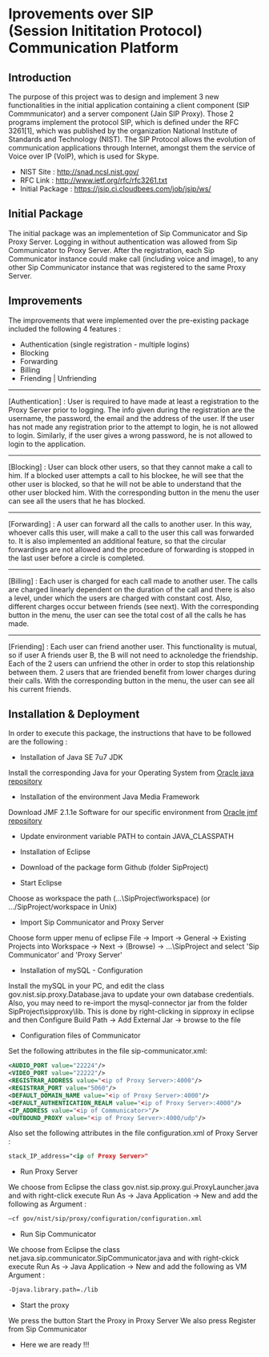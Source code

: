 Iprovements over SIP<br/> (Session Inititation Protocol)<br/> Communication Platform
=========================================================================

Introduction
--------------------------------------------------------------------------
The purpose of this project was to design and implement 3 new functionalities in the initial application containing a client component (SIP Commmunicator) and a  server component (Jain SIP Proxy). Those 2 programs implement the protocol SIP, which is defined under the RFC 3261[1], which was published by the organization National Institute of Standards and Technology (NIST). The SIP Protocol allows the evolution of communication applications through Internet, amongst them the service of Voice over IP (VoIP), which is used for Skype.

* NIST Site : http://snad.ncsl.nist.gov/
* RFC Link : http://www.ietf.org/rfc/rfc3261.txt
* Initial Package : https://jsip.ci.cloudbees.com/job/jsip/ws/

Initial Package
----------------------------------------------------
The initial package was an implementetion of Sip Communicator and Sip Proxy Server. Logging in without authentication was allowed from Sip Communicator to Proxy Server. After the registration, each Sip Communicator instance could make call (including voice and image), to any other Sip Communicator instance that was registered to the same Proxy Server.

Improvements
--------------------------------------------------------
The improvements that were implemented over the pre-existing package included
the following 4 features :
- Authentication (single registration - multiple logins)
- Blocking 
- Forwarding 
- Billing
- Friending | Unfriending

___

[Authentication] :
User is required to have made at least a registration to the Proxy Server prior to logging. The info given during the registration are the username, the password, the email and the address of the user. If the user has not made any registration prior to the attempt to login, he is not allowed to login. Similarly, if the user gives a wrong password, he is not allowed to login to the application.

___

[Blocking] :
User can block other users, so that they cannot make a call to him. If a blocked user attempts a call to his blockee, he will see that the other user is blocked, so that he will not be able to understand that the other user blocked him. With the corresponding button in the menu the user can see all the users that he has blocked.

___

[Forwarding] :
A user can forward all the calls to another user. In this way, whoever calls this user, will make a call to the user this call was forwarded to. It is also implemented an additional feature, so that the circular forwardings are not allowed and the procedure of forwarding is stopped in the last user before a circle is completed.

___

[Billing] :
Each user is charged for each call made to another user. The calls are charged linearly dependent on the duration of the call and there is also a level, under which the users are charged with constant cost. Also, different charges occur between friends (see next). With the corresponding button in the menu, the user can see the total cost of all the calls he has made.

___

[Friending] :
Each user can friend another user. This functionality is mutual, so if user A friends user B, the B will not need to acknoledge the friendship. Each of the 2 users can unfriend the other in order to stop this relationship between them. 2 users that are friended benefit from lower charges during their calls. With the corresponding button in the menu, the user can see all his current friends.

Installation & Deployment
-------------------------------------------------------
In order to execute this package, the instructions that have to be followed are
the following :

- Installation of Java SE 7u7 JDK

Install the corresponding Java for your Operating System from 
[Oracle java repository](http://www.oracle.com/technetwork/java/javase/downloads/index.html)

- Installation of the environment Java Media Framework

Download JMF 2.1.1e Software for our specific environment from
[Oracle jmf repository](http://www.oracle.com/technetwork/java/javase/download-142937.html)

- Update environment variable PATH to contain JAVA_CLASSPATH

- Installation of Eclipse

- Download of the package form Github (folder SipProject)

- Start Eclipse 

Choose as workspace the path (...\SipProject\workspace) (or .../SipProject/workspace in Unix)

- Import Sip Communicator and Proxy Server

Choose form upper menu of eclipse
File -> Import -> General -> Existing Projects into Workspace -> Next -> (Browse) -> ...\SipProject and select 'Sip Communicator' and 'Proxy Server'

- Installation of mySQL - Configuration

Install the mySQL in your PC, and edit the class gov.nist.sip.proxy.Database.java to update your own database credentials. Also, you may need to re-import the mysql-connector jar from the folder SipProject\sipproxy\lib. This is done by right-clicking in sipproxy in eclipse and then
Configure Build Path -> Add External Jar -> browse to the file

- Configuration files of Communicator

Set the following attributes in the file sip-communicator.xml:
```xml
<AUDIO_PORT value="22224"/>
<VIDEO_PORT value="22222"/>
<REGISTRAR_ADDRESS value="<ip of Proxy Server>:4000"/>
<REGISTRAR_PORT value="5060"/>
<DEFAULT_DOMAIN_NAME value="<ip of Proxy Server>:4000"/>
<DEFAULT_AUTHENTICATION_REALM value="<ip of Proxy Server>:4000"/>
<IP_ADDRESS value="<ip of Communicator>"/>
<OUTBOUND_PROXY value="<ip of Proxy Server>:4000/udp"/>
```

Also set the following attributes in the file configuration.xml of Proxy Server :
```xml
stack_IP_address="<ip of Proxy Server>"
```

- Run Proxy Server 

We choose from Eclipse the class gov.nist.sip.proxy.gui.ProxyLauncher.java and with right-click execute
Run As -> Java Application -> New and add the following as Argument :
```sh
–cf gov/nist/sip/proxy/configuration/configuration.xml
```

- Run Sip Communicator 

We choose from Eclipse the class net.java.sip.communicator.SipCommunicator.java and with right-ckick execute
Run As -> Java Application -> New and add the following as VM Argument :
```sh
-Djava.library.path=./lib
```

-  Start the proxy

We press the button Start the Proxy in Proxy Server
We also press Register from Sip Communicator 

- Here we are ready !!!


